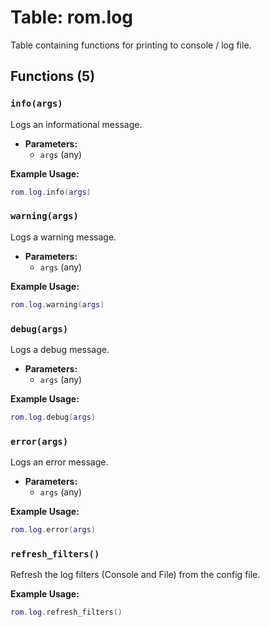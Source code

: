 # Table: rom.log

Table containing functions for printing to console / log file.

## Functions (5)

### `info(args)`

Logs an informational message.

- **Parameters:**
  - `args` (any)

**Example Usage:**
```lua
rom.log.info(args)
```

### `warning(args)`

Logs a warning message.

- **Parameters:**
  - `args` (any)

**Example Usage:**
```lua
rom.log.warning(args)
```

### `debug(args)`

Logs a debug message.

- **Parameters:**
  - `args` (any)

**Example Usage:**
```lua
rom.log.debug(args)
```

### `error(args)`

Logs an error message.

- **Parameters:**
  - `args` (any)

**Example Usage:**
```lua
rom.log.error(args)
```

### `refresh_filters()`

Refresh the log filters (Console and File) from the config file.

**Example Usage:**
```lua
rom.log.refresh_filters()
```


